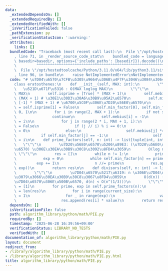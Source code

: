 ```yaml
---
data:
  _extendedDependsOn: []
  _extendedRequiredBy: []
  _extendedVerifiedWith: []
  _isVerificationFailed: false
  _pathExtension: py
  _verificationStatusIcon: ':warning:'
  attributes:
    links: []
  bundledCode: "Traceback (most recent call last):\n  File \"/opt/hostedtoolcache/Python/3.11.0/x64/lib/python3.11/site-packages/onlinejudge_verify/documentation/build.py\"\
    , line 71, in _render_source_code_stat\n    bundled_code = language.bundle(stat.path,\
    \ basedir=basedir, options={'include_paths': [basedir]}).decode()\n          \
    \         ^^^^^^^^^^^^^^^^^^^^^^^^^^^^^^^^^^^^^^^^^^^^^^^^^^^^^^^^^^^^^^^^^^^^^^^^^^^^^^^^^\n\
    \  File \"/opt/hostedtoolcache/Python/3.11.0/x64/lib/python3.11/site-packages/onlinejudge_verify/languages/python.py\"\
    , line 96, in bundle\n    raise NotImplementedError\nNotImplementedError\n"
  code: "# \u7D04\u6570\u7CFB\u5305\u9664\u306B\u4F7F\u3046\u3084\u3064\u7CFB\n\n\
    class eratosthenes:\n    def __init__(self, MAX: int):\n        \"\"\"\n     \
    \   \u521D\u671F\u5316 : O(MAX loglog MAX)\n        \"\"\"\n        self.MAX =\
    \ MAX\n        self.isprime = [True] * (MAX + 1)\n        self.mebius = [1] *\
    \ (MAX + 1) # \u30E1\u30D3\u30A6\u30B9\u95A2\u6570\n        self.min_factor =\
    \ [-1] * (MAX + 1) # \u6700\u5C0F\u306E\u7D20\u56E0\u6570\n\n        self.isprime[0]\
    \ = self.isprime[1] = False\n        self.min_factor[0], self.min_factor[1] =\
    \ 0, 1\n\n        for i in range(2, MAX + 1):\n            if not self.isprime[i]:\n\
    \                continue\n            self.mebius[i] = -1\n            self.min_factor[i]\
    \ = i\n\n            for j in range(2 * i, MAX + 1, i):\n                self.isprime[j]\
    \ = False\n                if (j // i) % i == 0:\n                    self.mebius[j]\
    \ = 0\n                else:\n                    self.mebius[j] *= -1\n     \
    \           if self.min_factor[j] == -1:\n                    self.min_factor[j]\
    \ = i\n\n    def prime_factors(self, n: int) -> list[tuple[int, int]]:\n     \
    \   \"\"\"\n        \u7D20\u56E0\u6570\u5206\u89E3: (\u7D20\u56E0\u6570, \u6307\
    \u6570) \u306E\u30EA\u30B9\u30C8\u3092\u8FD4\u3059\n        O(log n)\n       \
    \ \"\"\"\n        res = []\n        while n != 1:\n            prime = self.min_factor[n]\n\
    \            exp = 0\n            while self.min_factor[n] == prime:\n       \
    \         exp += 1\n                n //= prime\n            res.append((prime,\
    \ exp))\n        return res\n\n    def divisors(self, n: int) -> list[int]:\n\
    \        \"\"\"\n        \u7D04\u6570\u5217\u6319: n \u306E\u7D04\u6570\u3092\u3059\
    \u3079\u3066\u30EA\u30B9\u30C8\u3067\u8FD4\u3059\n        O(d(n)) (d(n): n \u306E\
    \u7D04\u6570\u306E\u500B\u6570, d(n) < O(n^(1/3)))\n        \"\"\"\n        res\
    \ = [1]\n        for prime, exp in self.prime_factors(n):\n            current_size\
    \ = len(res)\n            for i in range(current_size):\n                value\
    \ = 1\n                for _ in range(exp):\n                    value *= prime\n\
    \                    res.append(res[i] * value)\n        return res"
  dependsOn: []
  isVerificationFile: false
  path: algorithm_library/python/math/PIE.py
  requiredBy: []
  timestamp: '2025-06-28 16:39:56+09:00'
  verificationStatus: LIBRARY_NO_TESTS
  verifiedWith: []
documentation_of: algorithm_library/python/math/PIE.py
layout: document
redirect_from:
- /library/algorithm_library/python/math/PIE.py
- /library/algorithm_library/python/math/PIE.py.html
title: algorithm_library/python/math/PIE.py
---
```


